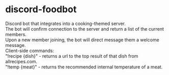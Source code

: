 # discord-foodbot
Discord bot that integrates into a cooking-themed server.  
The bot will confirm connection to the server and return a list of the current members.  
Upon a new member joining, the bot will direct message them a welcome message.  
Client-side commands:  
"!recipe {dish}" - returns a url to the top result of that dish from allrecipes.com.  
"!temp {meat}" - returns the recommended internal temperature of a meat.  
